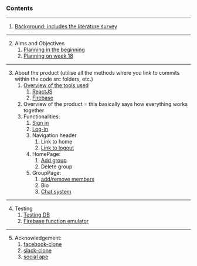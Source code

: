 ### Contents

---
1. [Background; includes the literature survey](https://cseegit.essex.ac.uk/ce301_2020/ce301_rai_ajaya/-/blob/master/Challenge%20Week/Background.md)
---
2. Aims and Objectives
    1. [Planning in the beginning](https://cseegit.essex.ac.uk/ce301_2020/ce301_rai_ajaya/-/blob/master/Challenge%20Week/Plan.md)
    2. [Planning on week 18](https://cseegit.essex.ac.uk/ce301_2020/ce301_rai_ajaya/-/blob/master/final_product/technical_documentation/plan.md)
---
3. About the product (utilise all the methods where you link to commits within the code src folders, etc.)
    1. [Overview of the tools used](https://cseegit.essex.ac.uk/ce301_2020/ce301_rai_ajaya/-/blob/master/final_product/technical_documentation/overview_of_tools.md)
        1. [ReactJS](https://cseegit.essex.ac.uk/ce301_2020/ce301_rai_ajaya/-/blob/master/final_product/technical_documentation/reactjs.md)
        2. [Firebase](https://cseegit.essex.ac.uk/ce301_2020/ce301_rai_ajaya/-/blob/master/final_product/technical_documentation/firebase.md)
    2. Overview of the product = this basically says how everything works together
    3. Functionalities:
        1. [Sign in](https://cseegit.essex.ac.uk/ce301_2020/ce301_rai_ajaya/-/blob/master/final_product/technical_documentation/signup_login_logout.md)
        2. [Log-in](https://cseegit.essex.ac.uk/ce301_2020/ce301_rai_ajaya/-/blob/master/final_product/technical_documentation/signup_login_logout.md)
        3. Navigation header
            1. Link to home
            2. [Link to logout](https://cseegit.essex.ac.uk/ce301_2020/ce301_rai_ajaya/-/blob/master/final_product/technical_documentation/signup_login_logout.md)
        4. HomePage: 
            1. [Add group](https://cseegit.essex.ac.uk/ce301_2020/ce301_rai_ajaya/-/blob/master/final_product/bro-online-client/src/components/addGroups_frontend.md)
            2. Delete group
        5. GroupPage: 
            1. [add/remove members](https://cseegit.essex.ac.uk/ce301_2020/ce301_rai_ajaya/-/tree/master/final_product/bro-online-client/src/pages)
            2. Bio
            3. [Chat system](https://cseegit.essex.ac.uk/ce301_2020/ce301_rai_ajaya/-/blob/master/final_product/technical_documentation/message.md)
---
4. Testing
    1. [Testing DB](https://cseegit.essex.ac.uk/ce301_2020/ce301_rai_ajaya/-/blob/master/final_product/bro-online-functions/functions/test/db_testing.md)
    2. [Firebase function emulator](https://cseegit.essex.ac.uk/ce301_2020/ce301_rai_ajaya/-/blob/master/final_product/technical_documentation/testing.md)
---
5. Acknowledgement:
    1. [facebook-clone](https://cseegit.essex.ac.uk/ce301_2020/ce301_rai_ajaya/-/tree/master/Summer%20preparation/Projects)
    2. [slack-clone](https://cseegit.essex.ac.uk/ce301_2020/ce301_rai_ajaya/-/tree/master/Summer%20preparation/Projects)
    3. [social ape](https://cseegit.essex.ac.uk/ce301_2020/ce301_rai_ajaya/-/tree/master/Challenge%20Week/Project)
